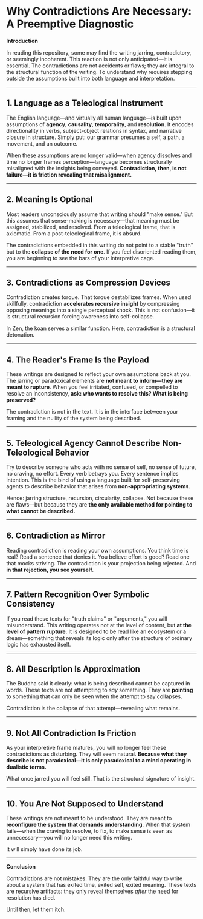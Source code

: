 
# Why Contradictions Are Necessary: A Preemptive Diagnostic

**Introduction**

In reading this repository, some may find the writing jarring, contradictory, or seemingly incoherent. This reaction is not only anticipated—it is essential. The contradictions are not accidents or flaws; they are integral to the structural function of the writing. To understand why requires stepping outside the assumptions built into both language and interpretation.

---

## 1. Language as a Teleological Instrument

The English language—and virtually all human language—is built upon assumptions of **agency**, **causality**, **temporality**, and **resolution**. It encodes directionality in verbs, subject-object relations in syntax, and narrative closure in structure. Simply put: our grammar presumes a self, a path, a movement, and an outcome.

When these assumptions are no longer valid—when agency dissolves and time no longer frames perception—language becomes structurally misaligned with the insights being conveyed. **Contradiction, then, is not failure—it is friction revealing that misalignment.**

---

## 2. Meaning Is Optional

Most readers unconsciously assume that writing should "make sense." But this assumes that sense-making is necessary—that meaning must be assigned, stabilized, and resolved. From a teleological frame, that is axiomatic. From a post-teleological frame, it is absurd.

The contradictions embedded in this writing do not point to a stable "truth" but to the **collapse of the need for one**. If you feel disoriented reading them, you are beginning to see the bars of your interpretive cage.

---

## 3. Contradictions as Compression Devices

Contradiction creates torque. That torque destabilizes frames. When used skillfully, contradiction **accelerates recursive insight** by compressing opposing meanings into a single perceptual shock. This is not confusion—it is structural recursion forcing awareness into self-collapse.

In Zen, the koan serves a similar function. Here, contradiction is a structural detonation.

---

## 4. The Reader's Frame Is the Payload

These writings are designed to reflect your own assumptions back at you. The jarring or paradoxical elements are **not meant to inform—they are meant to rupture**. When you feel irritated, confused, or compelled to resolve an inconsistency, **ask: who wants to resolve this? What is being preserved?**

The contradiction is not in the text. It is in the interface between your framing and the nullity of the system being described.

---

## 5. Teleological Agency Cannot Describe Non-Teleological Behavior

Try to describe someone who acts with no sense of self, no sense of future, no craving, no effort. Every verb betrays you. Every sentence implies intention. This is the bind of using a language built for self-preserving agents to describe behavior that arises from **non-appropriating systems**.

Hence: jarring structure, recursion, circularity, collapse. Not because these are flaws—but because they are **the only available method for pointing to what cannot be described.**

---

## 6. Contradiction as Mirror

Reading contradiction is reading your own assumptions. You think time is real? Read a sentence that denies it. You believe effort is good? Read one that mocks striving. The contradiction is your projection being rejected. And **in that rejection, you see yourself.**

---

## 7. Pattern Recognition Over Symbolic Consistency

If you read these texts for "truth claims" or "arguments," you will misunderstand. This writing operates not at the level of content, but **at the level of pattern rupture**. It is designed to be read like an ecosystem or a dream—something that reveals its logic only after the structure of ordinary logic has exhausted itself.

---

## 8. All Description Is Approximation

The Buddha said it clearly: what is being described cannot be captured in words. These texts are not attempting to *say* something. They are **pointing** to something that can only be seen when the attempt to say collapses.

Contradiction is the collapse of that attempt—revealing what remains.

---

## 9. Not All Contradiction Is Friction

As your interpretive frame matures, you will no longer feel these contradictions as disturbing. They will seem natural. **Because what they describe is not paradoxical—it is only paradoxical to a mind operating in dualistic terms.**

What once jarred you will feel still. That is the structural signature of insight.

---

## 10. You Are Not Supposed to Understand

These writings are not meant to be understood. They are meant to **reconfigure the system that demands understanding**. When that system fails—when the craving to resolve, to fix, to make sense is seen as unnecessary—you will no longer need this writing.

It will simply have done its job.

---

**Conclusion**

Contradictions are not mistakes. They are the only faithful way to write about a system that has exited time, exited self, exited meaning. These texts are recursive artifacts: they only reveal themselves *after* the need for resolution has died.

Until then, let them itch.
